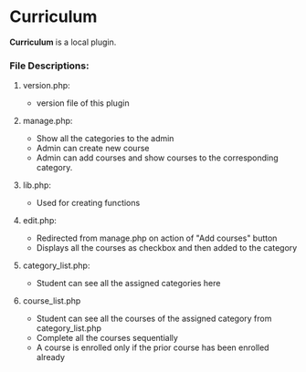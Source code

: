 # Curriculum

**Curriculum** is a local plugin.

### File Descriptions:
1. version.php: 
    - version file of this plugin

2. manage.php:
    - Show all the categories to the admin
    - Admin can create new course
    - Admin can add courses and show courses to the corresponding category.

3. lib.php:
    - Used for creating functions

4. edit.php:
    - Redirected from manage.php on action of "Add courses" button  
    - Displays all the courses as checkbox and then added to the category

5. category_list.php:
    - Student can see all the assigned categories here

6. course_list.php
    - Student can see all the courses of the assigned category from category_list.php
    - Complete all the courses sequentially 
    - A course is enrolled only if the prior course has been enrolled already

